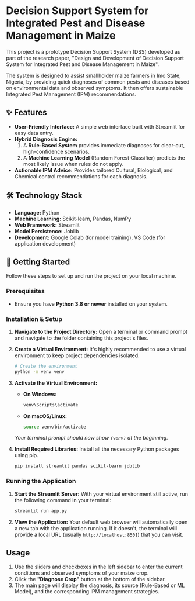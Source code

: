 # Decision Support System for Integrated Pest and Disease Management in Maize

This project is a prototype Decision Support System (DSS) developed as part of the research paper, "Design and Development of Decision Support System for Integrated Pest and Disease Management in Maize".

The system is designed to assist smallholder maize farmers in Imo State, Nigeria, by providing quick diagnoses of common pests and diseases based on environmental data and observed symptoms. It then offers sustainable Integrated Pest Management (IPM) recommendations.

## ✨ Features

-   **User-Friendly Interface:** A simple web interface built with Streamlit for easy data entry.
-   **Hybrid Diagnosis Engine:**
    1.  A **Rule-Based System** provides immediate diagnoses for clear-cut, high-confidence scenarios.
    2.  A **Machine Learning Model** (Random Forest Classifier) predicts the most likely issue when rules do not apply.
-   **Actionable IPM Advice:** Provides tailored Cultural, Biological, and Chemical control recommendations for each diagnosis.

## 🛠️ Technology Stack

-   **Language:** Python
-   **Machine Learning:** Scikit-learn, Pandas, NumPy
-   **Web Framework:** Streamlit
-   **Model Persistence:** Joblib
-   **Development:** Google Colab (for model training), VS Code (for application development)

## 🚀 Getting Started

Follow these steps to set up and run the project on your local machine.

### Prerequisites

-   Ensure you have **Python 3.8 or newer** installed on your system.

### Installation & Setup

1.  **Navigate to the Project Directory:**
    Open a terminal or command prompt and navigate to the folder containing this project's files.

2.  **Create a Virtual Environment:**
    It's highly recommended to use a virtual environment to keep project dependencies isolated.

    ```bash
    # Create the environment
    python -m venv venv
    ```

3.  **Activate the Virtual Environment:**
    -   **On Windows:**
        ```bash
        venv\Scripts\activate
        ```
    -   **On macOS/Linux:**
        ```bash
        source venv/bin/activate
        ```
    _Your terminal prompt should now show `(venv)` at the beginning._

4.  **Install Required Libraries:**
    Install all the necessary Python packages using pip.

    ```bash
    pip install streamlit pandas scikit-learn joblib
    ```

### Running the Application

1.  **Start the Streamlit Server:**
    With your virtual environment still active, run the following command in your terminal:

    ```bash
    streamlit run app.py
    ```

2.  **View the Application:**
    Your default web browser will automatically open a new tab with the application running. If it doesn't, the terminal will provide a local URL (usually `http://localhost:8501`) that you can visit.

##  Usage

1.  Use the sliders and checkboxes in the left sidebar to enter the current conditions and observed symptoms of your maize crop.
2.  Click the **"Diagnose Crop"** button at the bottom of the sidebar.
3.  The main page will display the diagnosis, its source (Rule-Based or ML Model), and the corresponding IPM management strategies.